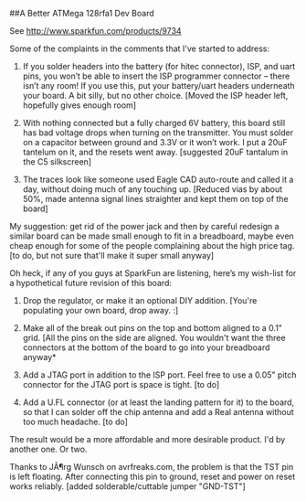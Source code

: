 ##A  Better ATMega 128rfa1 Dev Board

See http://www.sparkfun.com/products/9734


Some of the complaints in the comments that I've started to address:

1) If you solder headers into the battery (for hitec connector), ISP, and uart pins, you won’t be able to insert the ISP programmer connector – there isn’t any room! If you use this, put your battery/uart headers underneath your board. A bit silly, but no other choice.
[Moved the ISP header left, hopefully gives enough room]

2) With nothing connected but a fully charged 6V battery, this board still has bad voltage drops when turning on the transmitter. You must solder on a capacitor between ground and 3.3V or it won’t work. I put a 20uF tantelum on it, and the resets went away.
[suggested 20uF tantalum in the C5 silkscreen]

4) The traces look like someone used Eagle CAD auto-route and called it a day, without doing much of any touching up.
[Reduced vias by about 50%, made antenna signal lines straighter and kept them on top of the board]

My suggestion: get rid of the power jack and then by careful redesign a similar board can be made small enough to fit in a breadboard, maybe even cheap enough for some of the people complaining about the high price tag.
[to do, but not sure that'll make it super small anyway]

Oh heck, if any of you guys at SparkFun are listening, here’s my wish-list for a hypothetical future revision of this board:
1) Drop the regulator, or make it an optional DIY addition.
[You're populating your own board, drop away.  :]

2) Make all of the break out pins on the top and bottom aligned to a 0.1" grid.
[All the pins on the side are aligned.  You wouldn't want the three connectors at the bottom of the board to go into your breadboard anyway*

3) Add a JTAG port in addition to the ISP port. Feel free to use a 0.05" pitch connector for the JTAG port is space is tight.
[to do]

4) Add a U.FL connector (or at least the landing pattern for it) to the board, so that I can solder off the chip antenna and add a Real antenna without too much headache.
[to do]

The result would be a more affordable and more desirable product. I'd by another one. Or two.

Thanks to JÃ¶rg Wunsch on avrfreaks.com, the problem is that the TST
pin is left floating. After connecting this pin to ground, reset and
power on reset works reliably.
[added solderable/cuttable jumper "GND-TST"]
